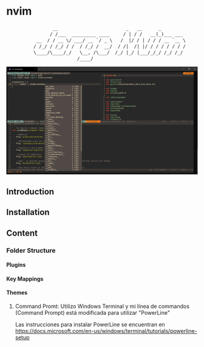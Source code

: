 # nvim

                     __                         _   __      _         
                    / /___  _________ ____     / | / /   __(_)___ ___ 
               __  / / __ \/ ___/ __ `/ _ \   /  |/ / | / / / __ `__ \
              / /_/ / /_/ / /  / /_/ /  __/  / /|  /| |/ / / / / / / /
              \____/\____/_/   \__, /\___/  /_/ |_/ |___/_/_/ /_/ /_/ 
                              /____/                                  

![Jorge's Nvim pic](./images/jorge_vim.jpg)

## Introduction

## Installation

## Content

### Folder Structure

#### Plugins

#### Key Mappings

#### Themes

1. Command Promt:
    Utilizo Windows Terminal y mi línea de commandos (Command Prompt) está modificada para utilizar "PowerLine"

    Las instrucciones para instalar PowerLine se encuentran en https://docs.microsoft.com/en-us/windows/terminal/tutorials/powerline-setup


